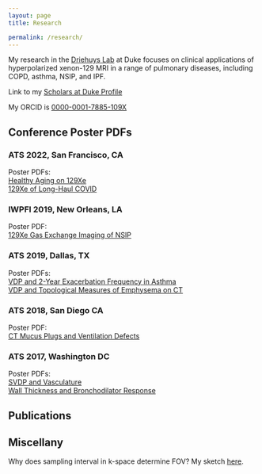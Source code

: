 ```yaml
---
layout: page
title: Research

permalink: /research/
---
```


My research in the <a href="https://sites.duke.edu/driehuyslab/">Driehuys Lab</a> at Duke focuses on clinical applications of hyperpolarized xenon-129 MRI in a range of pulmonary diseases, including COPD, asthma, NSIP, and IPF.

Link to my <a href="https://scholars.duke.edu/person/david.mummy">Scholars at Duke Profile</a>


My ORCID is <a href="http://orcid.org/0000-0001-7885-109X">0000-0001-7885-109X</a>

<h2>Conference Poster PDFs</h2>

<h3>ATS 2022, San Francisco, CA</h3>
Poster PDFs:<br>
<a href="{{site.url}}/pdfs/mummy_ats2022_healthy_aging.pdf">Healthy Aging on 129Xe</a><br>
<a href="{{site.url}}/pdfs/mummy_ats2022_LHcovid.pdf">129Xe of Long-Haul COVID</a><br>

<h3>IWPFI 2019, New Orleans, LA</h3>
Poster PDF:<br>
<a href="{{site.url}}/pdfs/mummy_iwpfi2019.pdf">129Xe Gas Exchange Imaging of NSIP</a><br>

<h3>ATS 2019, Dallas, TX</h3>
Poster PDFs:<br>
<a href="{{site.url}}/pdfs/mummy_ats2019_outcomes.pdf">VDP and 2-Year Exacerbation Frequency in Asthma</a><br>
<a href="{{site.url}}/pdfs/mummy_ats2019_tprm.pdf">VDP and Topological Measures of Emphysema on CT</a><br>

<h3>ATS 2018, San Diego CA</h3>
Poster PDF:<br>
<a href="{{site.url}}/pdfs/mummy_ats2018_mucus.pdf">CT Mucus Plugs and Ventilation Defects</a>

<h3>ATS 2017, Washington DC</h3>
Poster PDFs:<br>
<a href="{{site.url}}/pdfs/mummy_ats2017_vasculature.pdf">SVDP and Vasculature</a><br>
<a href="{{site.url}}/pdfs/mummy_ats2017_bronch.pdf">Wall Thickness and Bronchodilator Response</a>

<h2>Publications</h2>
<script type="text/javascript" src="https://scholars.duke.edu/widgets/api/v0.9/people/publications/all.js?uri=https://scholars.duke.edu/individual/per0816632&formatting=detailed&style=yes&start=&end="> </script>

<h2>Miscellany</h2>

Why does sampling interval in k-space determine FOV? My sketch <a href="{{ site.baseurl }}/pdfs/k_space_FOV.pdf">here</a>.
